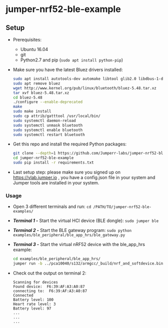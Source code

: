 # jumper-nrf52-ble-example

## Setup
- Prerequisites:
    - Ubuntu 16.04
    - git
    - Python2.7 and pip (`sudo apt install python-pip`)
    
- Make sure you have the latest Bluez drivers installed:
    
    ```bash
    sudo apt install autotools-dev automake libtool glib2.0 libdbus-1-dev elfutils libelf-dev libdw-dev libudev-dev libjson0 libjson0-dev libical-dev libreadline-dev libbluetooth-dev libboost-python-dev libboost-all-dev udev
    sudo apt remove bluez
    wget http://www.kernel.org/pub/linux/bluetooth/bluez-5.48.tar.xz
    tar xvf bluez-5.48.tar.xz
    cd bluez-5.48
    ./configure --enable-deprecated
    make
    sudo make install
    sudo cp attrib/gatttool /usr/local/bin/
    sudo systemctl daemon-reload
    sudo systemctl unmask bluetooth
    sudo systemctl enable bluetooth
    sudo systemctl restart bluetooth
    ```
- Get this repo and install the required Python packages:
    
    ```bash
    git clone --depth=1 https://github.com/Jumperr-labs/jumper-nrf52-ble-example.git
    cd jumper-nrf52-ble-example
    sudo pip install -r requirements.txt
    ```
- Last setup step: please make sure you signed up on https://vlab.jumper.io , you have a config.json file in your system and  Jumper tools are installed in your system.

### Usage
- Open 3 different terminals and run: `cd /PATH/TO/jumper-nrf52-ble-examples/`
- ***Terminal 1 -*** Start the virtual HCI device (BLE dongle): `sudo jumper ble`
- ***Terminal 2 -*** Start the BLE gateway program: `sudo python examples/ble_peripheral/ble_app_hrs/ble_gateway.py`
- ***Terminal 3 -*** Start the virtual nRF52 device with the ble_app_hrs example:
    
    ```bash
    cd examples/ble_peripheral/ble_app_hrs/
    jumper run -b ../pca10040/s132/armgcc/_build/nrf_and_softdevice.bin -u  
    ```
- Check out the output on terminal 2:
    
    ```
    Scanning for devices
    Found device:  F6:39:AF:A3:A0:87
    connecting to:  F6:39:AF:A3:A0:87
    Connected
    Battery level: 100
    Heart rate level: 3
    Battery level: 97
    ...
    ...
    ...
    ```
